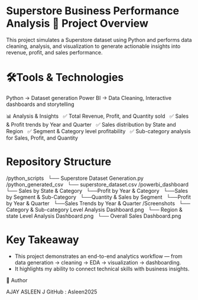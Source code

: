**Superstore Business Performance Analysis**
📌 Project Overview
=============================
This project simulates a Superstore dataset using Python and performs data cleaning, analysis, and visualization to generate actionable insights into revenue, profit, and sales performance.

🛠️Tools & Technologies
=============================
Python → Dataset generation
Power BI → Data Cleaning, Interactive dashboards and storytelling

📊 Analysis & Insights
   ✅ Total Revenue, Profit, and Quantity sold
   ✅ Sales & Profit trends by Year and Quarter
   ✅ Sales distribution by State and Region
   ✅ Segment & Category level profitability
   ✅ Sub-category analysis for Sales, Profit, and Quantity

Repository Structure
=============================
/python_scripts
    └── Superstore Dataset Generation.py
/python_generated_csv
    └── superstore_dataset.csv
/powerbi_dashboard
   └── Sales by State & Category
   └──Profit by Year & Category
   └──Sales by Segment & Sub-Category
   └──Quantity & Sales by Segment
   └──Profit by Year & Quarter
   └──Sales Trends by Year & Quarter
/Screenshots
    └── Category & Sub-category Level Analysis Dashboard.png
    └── Region & state Level Analysis Dashboard.png
    └── Overall Sales Dashboard.png

Key Takeaway
=============================
- This project demonstrates an end-to-end analytics workflow — from data generation → cleaning → EDA → visualization → dashboarding.
- It highlights my ability to connect technical skills with business insights.


👤 Author

AJAY ASLEEN J
GitHub : Asleen2025
